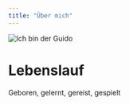 ```yaml
---
title: "Über mich"
---
```


![Ich bin der Guido](/images/obama.jpg "Guido Lindner")

# Lebenslauf #

Geboren, gelernt, gereist, gespielt

